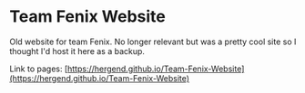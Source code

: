 # Team Fenix Website

Old website for team Fenix. No longer relevant but was a pretty cool site so I thought I'd host it here as a backup.

Link to pages: [https://hergend.github.io/Team-Fenix-Website](https://hergend.github.io/Team-Fenix-Website)
